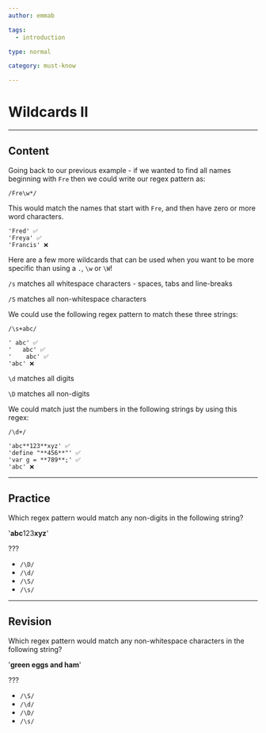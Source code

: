 ```yaml
---
author: emmab

tags:
  - introduction

type: normal

category: must-know

---
```


# Wildcards II

---
## Content

Going back to our previous example - if we wanted to find all names beginning with `Fre` then we could write our regex pattern as:

`/Fre\w*/`

This would match the names that start with `Fre`, and then have zero or more word characters. 

```
'Fred' ✅
'Freya' ✅
'Francis' ❌
```

Here are a few more wildcards that can be used when you want to be more specific than using a `.`, `\w` or `\W`!

`/s` matches all whitespace characters - spaces, tabs and line-breaks

`/S` matches all non-whitespace characters

We could use the following regex pattern to match these three strings:

`/\s+abc/`

```
' abc' ✅
'	abc' ✅
'    abc' ✅
'abc' ❌
```

`\d` matches all digits

`\D` matches all non-digits

We could match just the numbers in the following strings by using this regex:

`/\d+/`

```
'abc**123**xyz' ✅
'define "**456**"' ✅
'var g = **789**;' ✅
'abc' ❌
```

---
## Practice

Which regex pattern would match any non-digits in the following string?

'**abc**123**xyz**'

???

* `/\D/`
* `/\d/`
* `/\S/`
* `/\s/`

---
## Revision

Which regex pattern would match any non-whitespace characters in the following string?

'**green eggs and ham**'

???

* `/\S/`
* `/\d/`
* `/\D/`
* `/\s/`
